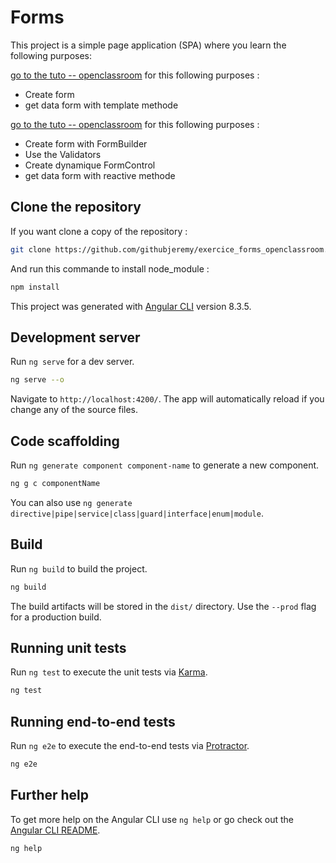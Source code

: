 # Forms

This project is a simple page application (SPA) where you learn the following purposes:

[go to the tuto -- openclassroom](https://openclassrooms.com/fr/courses/4668271-developpez-des-applications-web-avec-angular/5089516-ecoutez-lutilisateur-avec-les-forms-methode-template) for this following purposes :

* Create form
* get data form with template methode

[go to the tuto -- openclassroom](https://openclassrooms.com/fr/courses/4668271-developpez-des-applications-web-avec-angular/5090131-ecoutez-lutilisateur-avec-les-forms-methode-reactive) for this following purposes :

* Create form with FormBuilder
* Use the Validators
* Create dynamique FormControl
* get data form with reactive methode

## Clone the repository

If you want clone a copy of the repository :

```bash
git clone https://github.com/githubjeremy/exercice_forms_openclassroom.git
```

And run this commande to install node_module :

```bash
npm install
```

This project was generated with [Angular CLI](https://github.com/angular/angular-cli) version 8.3.5.

## Development server

Run `ng serve` for a dev server.
```bash
ng serve --o
```
Navigate to `http://localhost:4200/`. The app will automatically reload if you change any of the source files.

## Code scaffolding

Run `ng generate component component-name` to generate a new component.
```bash
ng g c componentName
```
You can also use `ng generate directive|pipe|service|class|guard|interface|enum|module`.

## Build

Run `ng build` to build the project.
```bash
ng build
```
The build artifacts will be stored in the `dist/` directory. Use the `--prod` flag for a production build.

## Running unit tests

Run `ng test` to execute the unit tests via [Karma](https://karma-runner.github.io).
```bash
ng test
```

## Running end-to-end tests

Run `ng e2e` to execute the end-to-end tests via [Protractor](http://www.protractortest.org/).
```bash
ng e2e
```

## Further help

To get more help on the Angular CLI use `ng help` or go check out the [Angular CLI README](https://github.com/angular/angular-cli/blob/master/README.md).
```bash
ng help
```
